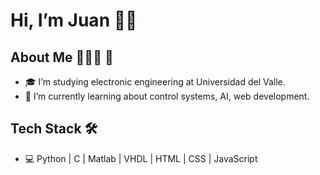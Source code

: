 <!---
TheJJL/TheJJL is a ✨ special ✨ repository because its `README.md` (this file) appears on your GitHub profile.
You can click the Preview link to take a look at your changes.
--->

# Hi, I’m Juan 👋🏻

## About Me 🙋🏻‍♂️ 🚀
- 🎓 I’m studying electronic engineering at Universidad del Valle.
- 🌱 I’m currently learning about control systems, AI, web development.

## Tech Stack 🛠
- 💻 Python | C | Matlab | VHDL | HTML | CSS | JavaScript

